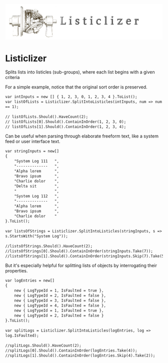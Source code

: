 ![ ](https://raw.githubusercontent.com/RobertBaldini/Listiclizer/master/Listiclizer-Logo-png.png)

# Listiclizer
Splits lists into listicles (sub-groups), where each list begins with a given criteria

For a simple example, notice that the original sort order is preserved.

```
var intInputs = new [] { 1, 2, 3, 0, 1, 2, 3, 4 }.ToList();
var listOfLists = Listiclizer.SplitIntoListicles(intInputs, num => num == 1);

// listOfLists.Should().HaveCount(2);
// listOfLists[0].Should().ContainInOrder(1, 2, 3, 0);
// listOfLists[1].Should().ContainInOrder(1, 2, 3, 4);
```

Can be useful when parsing through elaborate freeform text, like a system feed or user interface text.

```
var stringInputs = new[]
{
    "System Log 111   ",
    "--------------   ",
    "Alpha lorem      ",
    "Bravo ipsum      ",
    "Charlie dolor    ",
    "Delta sit        ",
    "                 ",
    "System Log 112   ",
    "--------------   ",
    "Alpha lorem      ",
    "Bravo ipsum      ",
    "Charlie dolor    "
}.ToList();

var listsOfStrings = Listiclizer.SplitIntoListicles(stringInputs, s => s.StartsWith("System Log"));

//listsOfStrings.Should().HaveCount(2);
//listsOfStrings[0].Should().ContainInOrder(stringInputs.Take(7));
//listsOfStrings[1].Should().ContainInOrder(stringInputs.Skip(7).Take(5));
```

But it's especially helpful for splitting lists of objects by interrogating their properties.

```
var logEntries = new[]
{
    new { LogTypeId = 1, IsFaulted = true },
    new { LogTypeId = 2, IsFaulted = false },
    new { LogTypeId = 3, IsFaulted = false },
    new { LogTypeId = 4, IsFaulted = false },
    new { LogTypeId = 1, IsFaulted = true },
    new { LogTypeId = 2, IsFaulted = false }
}.ToList();

var splitLogs = Listiclizer.SplitIntoListicles(logEntries, log => log.IsFaulted);

//splitLogs.Should().HaveCount(2);
//splitLogs[0].Should().ContainInOrder(logEntries.Take(4));
//splitLogs[1].Should().ContainInOrder(logEntries.Skip(4).Take(2));
```
